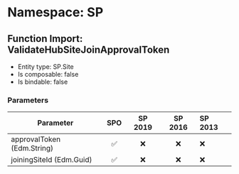 # Namespace: SP

## Function Import: ValidateHubSiteJoinApprovalToken

- Entity type: SP.Site
- Is composable: false
- Is bindable: false

### Parameters

Parameter | SPO | SP 2019 | SP 2016 | SP 2013
----------|:---:|:-------:|:-------:|:-------
approvalToken (Edm.String) | ✅ | ❌ | ❌ | ❌
joiningSiteId (Edm.Guid) | ✅ | ❌ | ❌ | ❌